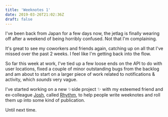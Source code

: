 ```yaml
---
title: 'Weeknotes 1'
date: 2019-03-26T21:02:36Z
draft: false
---
```


I've been back from Japan for a few days now, the jetlag is finally wearing off after a weekend of being horribly confused. Not that I'm complaining.

It's great to see my coworkers and friends again, catching up on all that I've missed over the past 2 weeks. I feel like I'm getting back into the flow.

So far this week at work, I've tied up a few loose ends on the API to do with user locations, fixed a couple of minor outstanding bugs from the backlog and am about to start on a larger piece of work related to notifications & activity, which _sounds_ very vague.

I've started working on a new ✨side project ✨ with my esteemed friend and ex-colleague [Josh](https://joshmcmillan.com/), called [Rhythm](https://rhythm.cool/), to help people write weeknotes and roll them up into some kind of publication.

Until next time.
